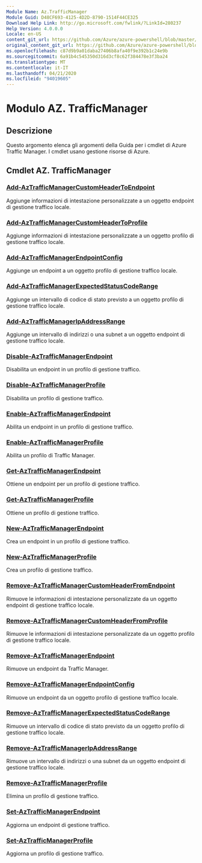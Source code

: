 ```yaml
---
Module Name: Az.TrafficManager
Module Guid: D48CF693-4125-4D2D-8790-1514F44CE325
Download Help Link: http://go.microsoft.com/fwlink/?LinkId=280237
Help Version: 4.0.0.0
Locale: en-US
content_git_url: https://github.com/Azure/azure-powershell/blob/master/src/TrafficManager/TrafficManager/help/Az.TrafficManager.md
original_content_git_url: https://github.com/Azure/azure-powershell/blob/master/src/TrafficManager/TrafficManager/help/Az.TrafficManager.md
ms.openlocfilehash: c87d9b9a01daba27406b8afa40f9e392b1c24e9b
ms.sourcegitcommit: 6a91b4c545350d316d3cf8c62f384478e3f3ba24
ms.translationtype: MT
ms.contentlocale: it-IT
ms.lasthandoff: 04/21/2020
ms.locfileid: "94019605"
---
```

# Modulo AZ. TrafficManager
## Descrizione
Questo argomento elenca gli argomenti della Guida per i cmdlet di Azure Traffic Manager. I cmdlet usano gestione risorse di Azure.

## Cmdlet AZ. TrafficManager
### [Add-AzTrafficManagerCustomHeaderToEndpoint](Add-AzTrafficManagerCustomHeaderToEndpoint.md)
Aggiunge informazioni di intestazione personalizzate a un oggetto endpoint di gestione traffico locale.

### [Add-AzTrafficManagerCustomHeaderToProfile](Add-AzTrafficManagerCustomHeaderToProfile.md)
Aggiunge informazioni di intestazione personalizzate a un oggetto profilo di gestione traffico locale.

### [Add-AzTrafficManagerEndpointConfig](Add-AzTrafficManagerEndpointConfig.md)
Aggiunge un endpoint a un oggetto profilo di gestione traffico locale.

### [Add-AzTrafficManagerExpectedStatusCodeRange](Add-AzTrafficManagerExpectedStatusCodeRange.md)
Aggiunge un intervallo di codice di stato previsto a un oggetto profilo di gestione traffico locale.

### [Add-AzTrafficManagerIpAddressRange](Add-AzTrafficManagerIpAddressRange.md)
Aggiunge un intervallo di indirizzi o una subnet a un oggetto endpoint di gestione traffico locale.

### [Disable-AzTrafficManagerEndpoint](Disable-AzTrafficManagerEndpoint.md)
Disabilita un endpoint in un profilo di gestione traffico.

### [Disable-AzTrafficManagerProfile](Disable-AzTrafficManagerProfile.md)
Disabilita un profilo di gestione traffico.

### [Enable-AzTrafficManagerEndpoint](Enable-AzTrafficManagerEndpoint.md)
Abilita un endpoint in un profilo di gestione traffico.

### [Enable-AzTrafficManagerProfile](Enable-AzTrafficManagerProfile.md)
Abilita un profilo di Traffic Manager.

### [Get-AzTrafficManagerEndpoint](Get-AzTrafficManagerEndpoint.md)
Ottiene un endpoint per un profilo di gestione traffico.

### [Get-AzTrafficManagerProfile](Get-AzTrafficManagerProfile.md)
Ottiene un profilo di gestione traffico.

### [New-AzTrafficManagerEndpoint](New-AzTrafficManagerEndpoint.md)
Crea un endpoint in un profilo di gestione traffico.

### [New-AzTrafficManagerProfile](New-AzTrafficManagerProfile.md)
Crea un profilo di gestione traffico.

### [Remove-AzTrafficManagerCustomHeaderFromEndpoint](Remove-AzTrafficManagerCustomHeaderFromEndpoint.md)
Rimuove le informazioni di intestazione personalizzate da un oggetto endpoint di gestione traffico locale.

### [Remove-AzTrafficManagerCustomHeaderFromProfile](Remove-AzTrafficManagerCustomHeaderFromProfile.md)
Rimuove le informazioni di intestazione personalizzate da un oggetto profilo di gestione traffico locale.

### [Remove-AzTrafficManagerEndpoint](Remove-AzTrafficManagerEndpoint.md)
Rimuove un endpoint da Traffic Manager.

### [Remove-AzTrafficManagerEndpointConfig](Remove-AzTrafficManagerEndpointConfig.md)
Rimuove un endpoint da un oggetto profilo di gestione traffico locale.

### [Remove-AzTrafficManagerExpectedStatusCodeRange](Remove-AzTrafficManagerExpectedStatusCodeRange.md)
Rimuove un intervallo di codice di stato previsto da un oggetto profilo di gestione traffico locale.

### [Remove-AzTrafficManagerIpAddressRange](Remove-AzTrafficManagerIpAddressRange.md)
Rimuove un intervallo di indirizzi o una subnet da un oggetto endpoint di gestione traffico locale.

### [Remove-AzTrafficManagerProfile](Remove-AzTrafficManagerProfile.md)
Elimina un profilo di gestione traffico.

### [Set-AzTrafficManagerEndpoint](Set-AzTrafficManagerEndpoint.md)
Aggiorna un endpoint di gestione traffico.

### [Set-AzTrafficManagerProfile](Set-AzTrafficManagerProfile.md)
Aggiorna un profilo di gestione traffico.

